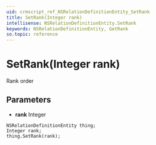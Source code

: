 ```yaml
---
uid: crmscript_ref_NSRelationDefinitionEntity_SetRank
title: SetRank(Integer rank)
intellisense: NSRelationDefinitionEntity.SetRank
keywords: NSRelationDefinitionEntity, GetRank
so.topic: reference
---
```


# SetRank(Integer rank)

Rank order

## Parameters

* **rank** Integer

```crmscript
NSRelationDefinitionEntity thing;
Integer rank;
thing.SetRank(rank);
```

